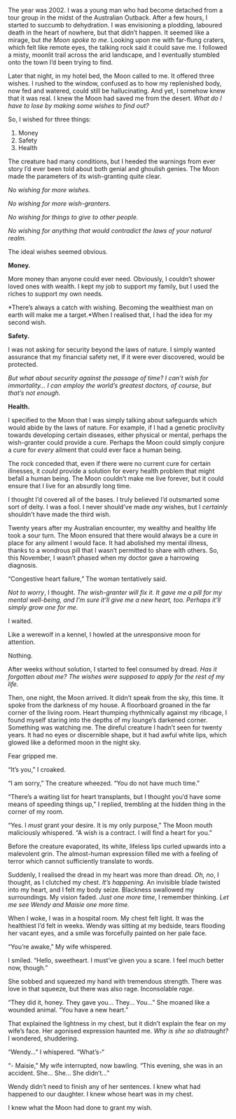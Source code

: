 The year was 2002. I was a young man who had become detached from a tour group in the midst of the Australian Outback. After a few hours, I started to succumb to dehydration. I was envisioning a plodding, laboured death in the heart of nowhere, but that didn’t happen. It seemed like a mirage, but *the Moon spoke to me*. Looking upon me with far-flung craters, which felt like remote eyes, the talking rock said it could save me. I followed a misty, moonlit trail across the arid landscape, and I eventually stumbled onto the town I’d been trying to find.

Later that night, in my hotel bed, the Moon called to me. It offered three wishes. I rushed to the window, confused as to how my replenished body, now fed and watered, could still be hallucinating. And yet, I somehow knew that it was real. I knew the Moon had saved me from the desert. *What do I have to lose by making some wishes to find out?*

So, I wished for three things:

1. Money
2. Safety
3. Health

The creature had many conditions, but I heeded the warnings from ever story I’d ever been told about both genial and ghoulish genies. The Moon made the parameters of its wish-granting quite clear.

*No wishing for more wishes.*

*No wishing for more wish-granters.*

*No wishing for things to give to other people.*

*No wishing for anything that would contradict the laws of your natural realm.*

The ideal wishes seemed obvious.

**Money.**

More money than anyone could ever need. Obviously, I couldn’t shower loved ones with wealth. I kept my job to support my family, but I used the riches to support my own needs.

\*There’s always a catch with wishing. Becoming the wealthiest man on earth will make me a target.\*When I realised that, I had the idea for my second wish.

**Safety.**

I was not asking for security beyond the laws of nature. I simply wanted assurance that my financial safety net, if it were ever discovered, would be protected.

*But what about security against the passage of time? I can’t wish for immortality… I can employ the world’s greatest doctors, of course, but that’s not enough.*

**Health.**

I specified to the Moon that I was simply talking about safeguards which would abide by the laws of nature. For example, if I had a genetic proclivity towards developing certain diseases, either physical or mental, perhaps the wish-granter could provide a cure. Perhaps the Moon could simply conjure a cure for *every* ailment that could ever face a human being.

The rock conceded that, even if there were no current cure for certain illnesses, it *could* provide a solution for every health problem that might befall a human being. The Moon couldn’t make me live forever, but it could ensure that I live for an absurdly long time.

I thought I’d covered all of the bases. I truly believed I’d outsmarted some sort of deity. I was a fool. I never should’ve made *any* wishes, but I *certainly* shouldn’t have made the third wish.

Twenty years after my Australian encounter, my wealthy and healthy life took a sour turn. The Moon ensured that there would always be a cure in place for any ailment I would face. It had abolished my mental illness, thanks to a wondrous pill that I wasn’t permitted to share with others. So, this November, I wasn’t phased when my doctor gave a harrowing diagnosis.

“Congestive heart failure,” The woman tentatively said.

*Not to worry*, I thought. *The wish-granter will fix it. It gave me a pill for my mental well-being, and I’m sure it’ll give me a new heart, too. Perhaps it’ll simply grow one for me.*

I waited.

Like a werewolf in a kennel, I howled at the unresponsive moon for attention.

Nothing.

After weeks without solution, I started to feel consumed by dread. *Has it forgotten about me? The wishes were supposed to apply for the rest of my life.*

Then, one night, the Moon arrived. It didn’t speak from the sky, this time. It spoke from the darkness of my house. A floorboard groaned in the far corner of the living room. Heart thumping rhythmically against my ribcage, I found myself staring into the depths of my lounge’s darkened corner. Something was watching me. The direful creature I hadn’t seen for twenty years. It had no eyes or discernible shape, but it had awful white lips, which glowed like a deformed moon in the night sky.

Fear gripped me.

“It’s you,” I croaked.

“I am sorry,” The creature wheezed. “You do not have much time.”

“There’s a waiting list for heart transplants, but I thought you’d have some means of speeding things up,” I replied, trembling at the hidden thing in the corner of my room.

“Yes. I *must* grant your desire. It is my only purpose,” The Moon mouth maliciously whispered. “A wish is a contract. I will find a heart for you.”

Before the creature evaporated, its white, lifeless lips curled upwards into a malevolent grin. The almost-human expression filled me with a feeling of terror which cannot sufficiently translate to words.

Suddenly, I realised the dread in my heart was more than dread. *Oh, no*, I thought, as I clutched my chest. *It’s happening.* An invisible blade twisted into my heart, and I felt my body seize. Blackness swallowed my surroundings. My vision faded. *Just one more time*, I remember thinking. *Let me see Wendy and Maisie one more time.*

When I woke, I was in a hospital room. My chest felt light. It was the healthiest I’d felt in weeks. Wendy was sitting at my bedside, tears flooding her vacant eyes, and a smile was forcefully painted on her pale face.

“You’re awake,” My wife whispered.

I smiled. “Hello, sweetheart. I must’ve given you a scare. I feel much better now, though.”

She sobbed and squeezed my hand with tremendous strength. There was love in that squeeze, but there was also rage. Inconsolable *rage*.

“They did it, honey. They gave you… They… You…” She moaned like a wounded animal. “You have a new heart.”

That explained the lightness in my chest, but it didn’t explain the fear on my wife’s face. Her agonised expression haunted me. *Why is she so distraught?* I wondered, shuddering.

“Wendy…” I whispered. “What’s-“

“- Maisie,” My wife interrupted, now bawling. “This evening, she was in an accident. She… She… She didn’t…”

Wendy didn’t need to finish any of her sentences. I knew what had happened to our daughter. I knew whose heart was in my chest.

I knew what the Moon had done to grant my wish.